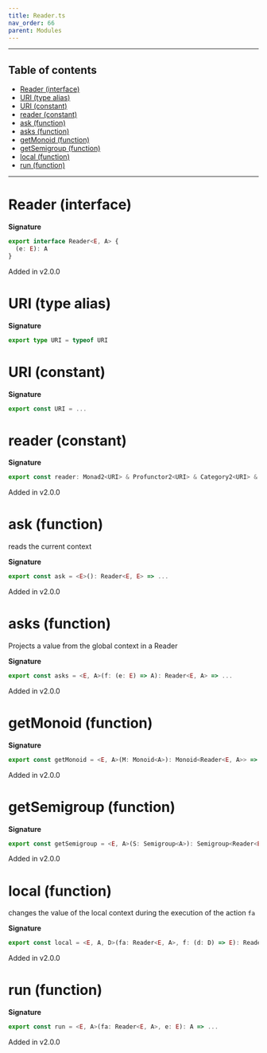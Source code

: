 ```yaml
---
title: Reader.ts
nav_order: 66
parent: Modules
---
```


---

<h2 class="text-delta">Table of contents</h2>

- [Reader (interface)](#reader-interface)
- [URI (type alias)](#uri-type-alias)
- [URI (constant)](#uri-constant)
- [reader (constant)](#reader-constant)
- [ask (function)](#ask-function)
- [asks (function)](#asks-function)
- [getMonoid (function)](#getmonoid-function)
- [getSemigroup (function)](#getsemigroup-function)
- [local (function)](#local-function)
- [run (function)](#run-function)

---

# Reader (interface)

**Signature**

```ts
export interface Reader<E, A> {
  (e: E): A
}
```

Added in v2.0.0

# URI (type alias)

**Signature**

```ts
export type URI = typeof URI
```

# URI (constant)

**Signature**

```ts
export const URI = ...
```

# reader (constant)

**Signature**

```ts
export const reader: Monad2<URI> & Profunctor2<URI> & Category2<URI> & Strong2<URI> & Choice2<URI> = ...
```

Added in v2.0.0

# ask (function)

reads the current context

**Signature**

```ts
export const ask = <E>(): Reader<E, E> => ...
```

Added in v2.0.0

# asks (function)

Projects a value from the global context in a Reader

**Signature**

```ts
export const asks = <E, A>(f: (e: E) => A): Reader<E, A> => ...
```

Added in v2.0.0

# getMonoid (function)

**Signature**

```ts
export const getMonoid = <E, A>(M: Monoid<A>): Monoid<Reader<E, A>> => ...
```

Added in v2.0.0

# getSemigroup (function)

**Signature**

```ts
export const getSemigroup = <E, A>(S: Semigroup<A>): Semigroup<Reader<E, A>> => ...
```

Added in v2.0.0

# local (function)

changes the value of the local context during the execution of the action `fa`

**Signature**

```ts
export const local = <E, A, D>(fa: Reader<E, A>, f: (d: D) => E): Reader<D, A> => ...
```

Added in v2.0.0

# run (function)

**Signature**

```ts
export const run = <E, A>(fa: Reader<E, A>, e: E): A => ...
```

Added in v2.0.0

